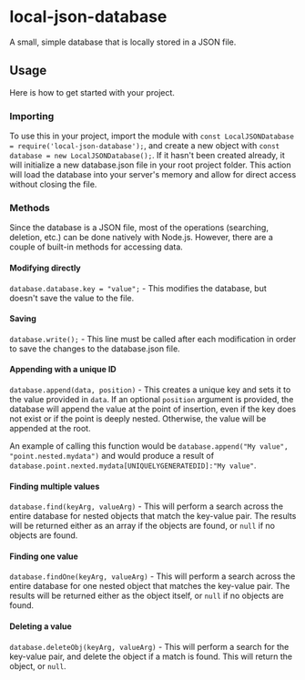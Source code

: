 # local-json-database
A small, simple database that is locally stored in a JSON file. 

## Usage
Here is how to get started with your project.

### Importing
To use this in your project, import the module with `const LocalJSONDatabase = require('local-json-database');`, 
and create a new object with `const database = new LocalJSONDatabase();`. If it hasn't been created already, it will initialize a new database.json file 
in your root project folder. This action will load the database into your server's memory and allow for direct access without closing the file. 

### Methods
Since the database is a JSON file, most of the operations (searching, deletion, etc.) can be done natively with Node.js. However, there are a couple of built-in methods for accessing data. 

#### Modifying directly
`database.database.key = "value";` - This modifies the database, but doesn't save the value to the file. 

#### Saving
`database.write();` - This line must be called after each modification in order to save the changes to the database.json file. 

#### Appending with a unique ID
`database.append(data, position)` - This creates a unique key and sets it to the value provided in `data`. If an optional `position` argument is provided, the database will append the value at the point of insertion, even if the key does not exist or if the point is deeply nested. Otherwise, the value will be appended at the root.

  An example of calling this function would be `database.append("My value", "point.nested.mydata")` and would produce a result of `database.point.nexted.mydata[UNIQUELYGENERATEDID]:"My value"`.
  
#### Finding multiple values
`database.find(keyArg, valueArg)` - This will perform a search across the entire database for nested objects that match the key-value pair. The results will be returned either as an array if the objects are found, or `null` if no objects are found.

#### Finding one value
`database.findOne(keyArg, valueArg)` - This will perform a search across the entire database for one nested object that matches the key-value pair. The results will be returned either as the object itself, or `null` if no objects are found.

#### Deleting a value
`database.deleteObj(keyArg, valueArg)` - This will perform a search for the key-value pair, and delete the object if a match is found. This will return the object, or `null`.
